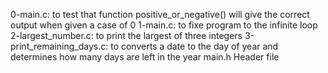 0-main.c: to test that function positive_or_negative() will give the correct output when given a case of 0
1-main.c: to fixe program to the infinite loop
2-largest_number.c: to print the largest of three integers
3-print_remaining_days.c: to converts a date to the day of year and determines how many days are left in the year
main.h	Header file
